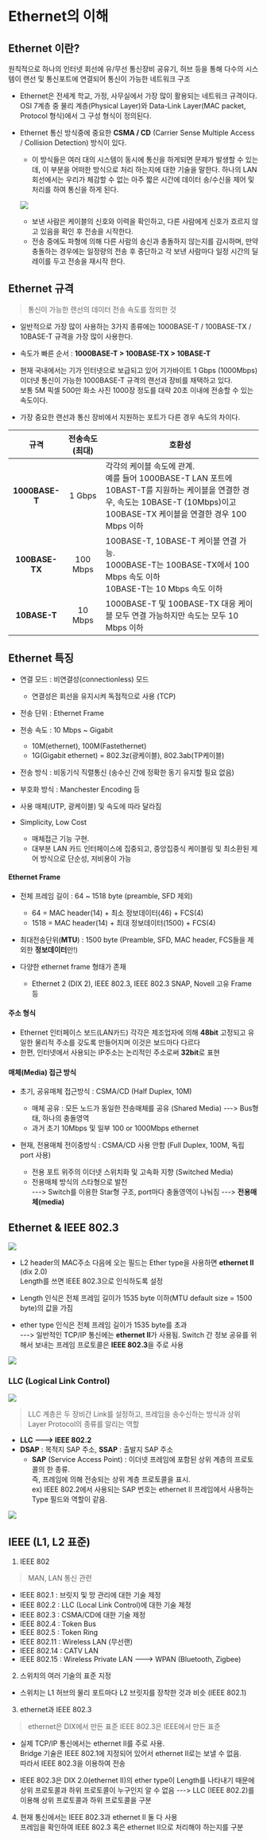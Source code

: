 Ethernet의 이해
===

Ethernet 이란?
---

원칙적으로 하나의 인터넷 회선에 유/무선 통신장비 공유기, 허브 등을 통해 다수의 시스템이 랜선 및 통신포트에 연결되어 통신이 가능한 네트워크 구조

- Ethernet은 전세계 학교, 가정, 사무실에서 가장 많이 활용되는 네트워크 규격이다. OSI 7계층 중 물리 계층(Physical Layer)와 Data-Link Layer(MAC packet, Protocol 형식)에서 그 구성 형식이 정의된다.
- Ethernet 통신 방식중에 중요한 **CSMA / CD** (Carrier Sense Multiple Access / Collision Detection) 방식이 있다. 
  - 이 방식들은 여러 대의 시스템이 동시에 통신을 하게되면 문제가 발생할 수 있는데, 이 부분을 어떠한 방식으로 처리 하는지에 대한 기술을 말한다. 하나의 LAN 회선에서는 우리가 체감할 수 없는 아주 짧은 시간에 데이터 송/수신을 제어 및 처리를 하여 통신을 하게 된다.
  
  ![](images/2023-07-25-13-39-23.png)

  - 보낸 사람은 케이블의 신호와 이력을 확인하고, 다른 사람에게 신호가 흐르지 않고 있음을 확인 후 전송을 시작한다.
  - 전송 중에도 파형에 의해 다른 사람의 송신과 충돌하지 않는지를 감시하며, 만약 충돌하는 경우에는 일정량의 전송 후 중단하고 각 보낸 사람마다 일정 시간의 딜레이를 두고 전송을 재시작 한다.


Ethernet 규격
---

> 통신이 가능한 랜선의 데이터 전송 속도를 정의한 것

- 일반적으로 가장 많이 사용하는 3가지 종류에는 1000BASE-T / 100BASE-TX / 10BASE-T 규격을 가장 많이 사용한다.

- 속도가 빠른 순서 : **1000BASE-T > 100BASE-TX > 10BASE-T**
- 현재 국내에서는 기가 인터넷으로 보급되고 있어 기가바이트 1 Gbps (1000Mbps) 이더넷 통신이 가능한 1000BASE-T 규격의 랜선과 장비를 채택하고 있다.   
  보통 5M 픽셀 500만 화소 사진 1000장 정도를 대략 20초 이내에 전송할 수 있는 속도이다.

- 가장 중요한 랜선과 통신 장비에서 지원하는 포트가 다른 경우 속도의 차이다.

|규격|전송속도(최대)|호환성|
|:---:|:---:|---|
|**1000BASE-T**|1 Gbps|각각의 케이블 속도에 관계. <br> 예를 들어 1000BASE-T LAN 포트에 10BAST-T를 지원하는 케이블을 연결한 경우, 속도는 10BASE-T (10Mbps)이고 <br> 100BASE-TX 케이블을 연결한 경우 100 Mbps 이하|
|**100BASE-TX**|100 Mbps|100BASE-T, 10BASE-T 케이블 연결 가능. <br> 1000BASE-T는 100BASE-TX에서 100 Mbps 속도 이하 <br> 10BASE-T는 10 Mbps 속도 이하|
|**10BASE-T**|10 Mbps|1000BASE-T 및 100BASE-TX 대응 케이블 모두 연결 가능하지만 속도는 모두 10 Mbps 이하|



Ethernet 특징
---

- 연결 모드 : 비연결성(connectionless) 모드
  - 연결성은 회선을 유지시켜 독점적으로 사용 (TCP)

- 전송 단위 : Ethernet Frame
- 전송 속도 : 10 Mbps ~ Gigabit
  - 10M(ethernet), 100M(Fastethernet)
  - 1G(Gigabit ethernet) = 802.3z(광케이블), 802.3ab(TP케이블)
- 전송 방식 : 비동기식 직렬통신 (송수신 간에 정확한 동기 유지할 필요 없음)
- 부호화 방식 : Manchester Encoding 등
- 사용 매체(UTP, 광케이블) 및 속도에 따라 달라짐
- Simplicity, Low Cost
  - 매체접근 기능 구현.
  - 대부분 LAN 카드 인터페이스에 집중되고, 중앙집중식 케이블링 및 최소환된 제어 방식으로 단순성, 저비용이 가능

#### Ethernet Frame
- 전체 프레임 길이 : 64 ~ 1518 byte (preamble, SFD 제외)
  - 64 = MAC header(14) + 최소 정보데이터(46) + FCS(4)
  - 1518 = MAC header(14) + 최대 정보데이터(1500) + FCS(4)

- 최대전송단위(**MTU**) : 1500 byte (Preamble, SFD, MAC header, FCS들을 제외한 **정보데이터**만!)
- 다양한 ethernet frame 형태가 존재
  - Ethernet 2 (DIX 2), IEEE 802.3, IEEE 802.3 SNAP, Novell 고유 Frame 등

#### 주소 형식
- Ethernet 인터페이스 보드(LAN카드) 각각은 제조업자에 의해 **48bit** 고정되고 유일한 물리적 주소를 갖도록 만들어지며 이것은 보드마다 다르다
- 한편, 인터넷에서 사용되는 IP주소는 논리적인 주소로써 **32bit**로 표현

#### 매체(Media) 접근 방식
- 초기, 공유매체 접근방식 : CSMA/CD (Half Duplex, 10M)
  - 매체 공유 : 모든 노드가 동일한 전송매체를 공유 (Shared Media) ---> Bus형태, 하나의 충돌영역
  - 과거 초기 10Mbps 및 일부 100 or 1000Mbps ethernet

- 현재, 전용매체 전이중방식 : CSMA/CD 사용 안함 (Full Duplex, 100M, 독립 port 사용)
  - 전용 포트 위주의 이더넷 스위치화 및 고속화 지향 (Switched Media)
  - 전용매체 방식의 스타형으로 발전   
  ---> Switch를 이용한 Star형 구조, port마다 충돌영역이 나눠짐 ---> **전용매체(media)**

Ethernet & IEEE 802.3
---

![](images/2023-07-26-18-25-46.png)

- L2 header의 MAC주소 다음에 오는 필드는 Ether type을 사용하면 **ethernet II** (dix 2.0)   
  Length를 쓰면 IEEE 802.3으로 인식하도록 설정

- Length 인식은 전체 프레임 길이가 1535 byte 이하(MTU default size = 1500 byte)의 값을 가짐
- ether type 인식은 전체 프레임 길이가 1535 byte를 초과   
---> 일반적인 TCP/IP 통신에는 **ethernet II**가 사용됨. Switch 간 정보 공유를 위해서 보내는 프레임 프로토콜은 **IEEE 802.3**을 주로 사용

![](images/2023-07-26-18-29-13.png)

### LLC (Logical Link Control)

![](images/2023-07-26-18-29-17.png)

> LLC 계층은 두 장비간 Link를 설정하고, 프레임을 송수신하는 방식과 상위 Layer Protocol의 종류를 알리는 역할

- **LLC ---> IEEE 802.2**
- **DSAP** : 목적지 SAP 주소, **SSAP** : 출발지 SAP 주소
  - **SAP** (Service Access Point) : 이더넷 프레임에 포함된 상위 계층의 프로토콜의 한 종류.   
  즉, 프레임에 의해 전송되는 상위 계층 프로토콜을 표시.   
  ex) IEEE 802.2에서 사용되는 SAP 번호는 ethernet II 프레임에서 사용하는 Type 필드와 역할이 같음.

![](images/2023-07-26-18-33-08.png)


IEEE (L1, L2 표준)
---

1. IEEE 802
> MAN, LAN 통신 관련

- IEEE 802.1 : 브릿지 및 망 관리에 대한 기술 제정
- IEEE 802.2 : LLC (Local Link Control)에 대한 기술 제정
- IEEE 802.3 : CSMA/CD에 대한 기술 제정
- IEEE 802.4 : Token Bus
- IEEE 802.5 : Token Ring
- IEEE 802.11 : Wireless LAN (무선랜)
- IEEE 802.14 : CATV LAN
- IEEE 802.15 : Wireless Private LAN ---> WPAN (Bluetooth, Zigbee)


2. 스위치의 여러 기술의 표준 지정

- 스위치는 L1 허브의 물리 포트마다 L2 브릿지를 장착한 것과 비슷 (IEEE 802.1)

3. ethernet과 IEEE 802.3

> ethernet은 DIX에서 만든 표준
> IEEE 802.3은 IEEE에서 만든 표준

- 실제 TCP/IP 통신에서는 ethernet II를 주로 사용.   
  Bridge 기술은 IEEE 802.1에 지정되어 있어서 ethernet II로는 보낼 수 없음.   
  따라서 IEEE 802.3을 이용하여 전송

- IEEE 802.3은 DIX 2.0(ethernet II)의 ether type이 Length를 나타내기 때문에 상위 프로토콜과 하위 프로토콜이 누구인지 알 수 없음 ---> LLC (IEEE 802.2)를 이용해 상위 프로토콜과 하위 프로토콜을 구분

4. 현재 통신에서는 IEEE 802.3과 ethernet II 둘 다 사용   
   프레임을 확인하여 IEEE 802.3 혹은 ethernet II으로 처리해야 하는지를 구분 


